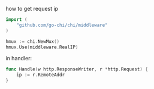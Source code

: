 how to get request ip
```go
import (
	"github.com/go-chi/chi/middleware"
)

hmux := chi.NewMux()
hmux.Use(middleware.RealIP)
```
in handler:
```go
func Handle(w http.ResponseWriter, r *http.Request) {
	ip := r.RemoteAddr
}
```